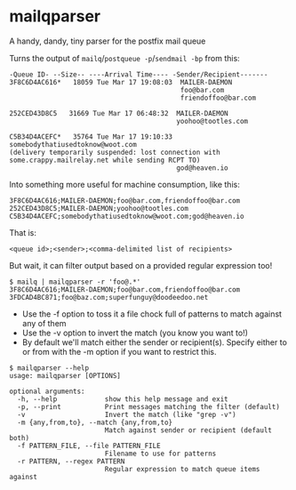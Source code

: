 # mailqparser
A handy, dandy, tiny parser for the postfix mail queue

Turns the output of `mailq`/`postqueue -p`/`sendmail -bp` from this:
```
-Queue ID- --Size-- ----Arrival Time---- -Sender/Recipient-------
3F8C6D4AC616*   18059 Tue Mar 17 19:08:03  MAILER-DAEMON
                                           foo@bar.com
                                           friendoffoo@bar.com
                                           
252CED43D8C5   31669 Tue Mar 17 06:48:32  MAILER-DAEMON
                                          yoohoo@tootles.com

C5B34D4ACEFC*   35764 Tue Mar 17 19:10:33  somebodythatiusedtoknow@woot.com
(delivery temporarily suspended: lost connection with some.crappy.mailrelay.net while sending RCPT TO)
                                          god@heaven.io
```
Into something more useful for machine consumption, like this:

```
3F8C6D4AC616;MAILER-DAEMON;foo@bar.com,friendoffoo@bar.com
252CED43D8C5;MAILER-DAEMON;yoohoo@tootles.com
C5B34D4ACEFC;somebodythatiusedtoknow@woot.com;god@heaven.io
```

That is:

```
<queue id>;<sender>;<comma-delimited list of recipients>
```
But wait, it can filter output based on a provided regular expression too!

```
$ mailq | mailqparser -r 'foo@.*'
3F8C6D4AC616;MAILER-DAEMON;foo@bar.com,friendoffoo@bar.com
3FDCAD4BC871;foo@baz.com;superfunguy@doodeedoo.net
```
* Use the -f <filename> option to toss it a file chock full of patterns to match against any of them
* Use the -v option to invert the match (you know you want to!)
* By default we'll match either the sender or recipient(s). Specify either to or from with the -m option if you want to restrict this.


```
$ mailqparser --help
usage: mailqparser [OPTIONS]

optional arguments:
  -h, --help            show this help message and exit
  -p, --print           Print messages matching the filter (default)
  -v                    Invert the match (like "grep -v")
  -m {any,from,to}, --match {any,from,to}
                        Match against sender or recipient (default both)
  -f PATTERN_FILE, --file PATTERN_FILE
                        Filename to use for patterns
  -r PATTERN, --regex PATTERN
                        Regular expression to match queue items against
```

